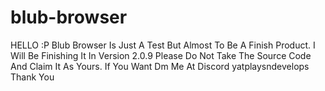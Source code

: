 # blub-browser

HELLO :P
Blub Browser Is Just A Test But Almost To Be A Finish Product.
I Will Be Finishing It In Version 2.0.9
Please Do Not Take The Source Code And Claim It As Yours.
If You Want Dm Me At Discord
yatplaysndevelops
Thank You
